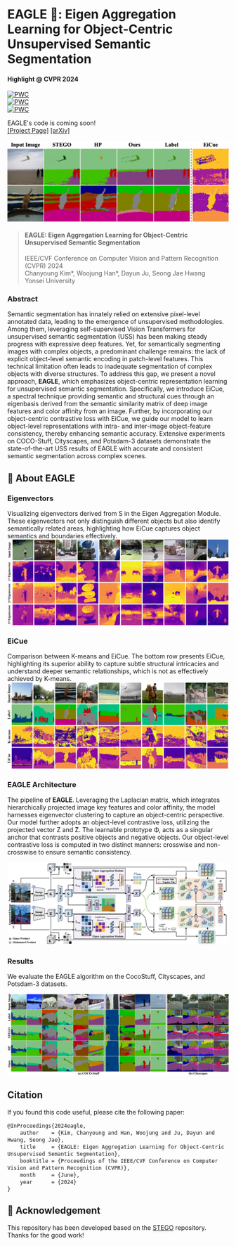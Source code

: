 # EAGLE :eagle:: Eigen Aggregation Learning for Object-Centric Unsupervised Semantic Segmentation
#### Highlight @ CVPR 2024 
[![PWC](https://img.shields.io/endpoint.svg?url=https://paperswithcode.com/badge/eagle-eigen-aggregation-learning-for-object/unsupervised-semantic-segmentation-on-coco-7)](https://paperswithcode.com/sota/unsupervised-semantic-segmentation-on-coco-7?p=eagle-eigen-aggregation-learning-for-object)  
[![PWC](https://img.shields.io/endpoint.svg?url=https://paperswithcode.com/badge/eagle-eigen-aggregation-learning-for-object/unsupervised-semantic-segmentation-on)](https://paperswithcode.com/sota/unsupervised-semantic-segmentation-on?p=eagle-eigen-aggregation-learning-for-object)  
[![PWC](https://img.shields.io/endpoint.svg?url=https://paperswithcode.com/badge/eagle-eigen-aggregation-learning-for-object/unsupervised-semantic-segmentation-on-potsdam-1)](https://paperswithcode.com/sota/unsupervised-semantic-segmentation-on-potsdam-1?p=eagle-eigen-aggregation-learning-for-object)  

EAGLE's code is coming soon!  
[[Project Page]](https://micv-yonsei.github.io/eagle2024/) [[arXiv]](https://arxiv.org/abs/2403.01482)  
<br>
![1_imageb](./img/cover.png)
> #### **EAGLE: Eigen Aggregation Learning for Object-Centric Unsupervised Semantic Segmentation**<be>  
>IEEE/CVF Conference on Computer Vision and Pattern Recognition (CVPR) 2024  
>Chanyoung Kim*, Woojung Han*, Dayun Ju, Seong Jae Hwang  
>Yonsei University
### Abstract
Semantic segmentation has innately relied on extensive pixel-level annotated data, leading to the emergence of unsupervised methodologies. Among them, leveraging self-supervised Vision Transformers for unsupervised semantic segmentation (USS) has been making steady progress with expressive deep features. Yet, for semantically segmenting images with complex objects, a predominant challenge remains: the lack of explicit object-level semantic encoding in patch-level features. This technical limitation often leads to inadequate segmentation of complex objects with diverse structures. To address this gap, we present a novel approach, **EAGLE**, which emphasizes object-centric representation learning for unsupervised semantic segmentation. Specifically, we introduce EiCue, a spectral technique providing semantic and structural cues through an eigenbasis derived from the semantic similarity matrix of deep image features and color affinity from an image. Further, by incorporating our object-centric contrastive loss with EiCue, we guide our model to learn object-level representations with intra- and inter-image object-feature consistency, thereby enhancing semantic accuracy. Extensive experiments on COCO-Stuff, Cityscapes, and Potsdam-3 datasets demonstrate the state-of-the-art USS results of EAGLE with accurate and consistent semantic segmentation across complex scenes.



## :eagle: About EAGLE

### Eigenvectors
Visualizing eigenvectors derived from S in the Eigen Aggregation Module. These eigenvectors not only distinguish different objects but also identify semantically related areas, highlighting how EiCue captures object semantics and boundaries effectively.
![eigenvector](./img/eigenvector.png)

### EiCue
Comparison between K-means and EiCue. The bottom row presents EiCue, highlighting its superior ability to capture subtle structural intricacies and understand deeper semantic relationships, which is not as effectively achieved by K-means.
![EiCue](./img/eicue.png)

### EAGLE Architecture
The pipeline of **EAGLE**. Leveraging the Laplacian matrix, which integrates hierarchically projected image key features and color affinity, the model harnesses eigenvector clustering to capture an object-centric perspective. Our model further adopts an object-level contrastive loss, utilizing the projected vector Z and ̃Z. The learnable prototype Φ, acts as a singular anchor that contrasts positive objects and negative objects. Our object-level contrastive loss is computed in two distinct manners: crosswise and non-crosswise to ensure semantic consistency.

![image](./img/mainfigure.png)


### Results
We evaluate the EAGLE algorithm on the CocoStuff, Cityscapes, and Potsdam-3 datasets.

![main_results](./img/results.png)

## Citation
If you found this code useful, please cite the following paper:  
```
@InProceedings{2024eagle,
    author    = {Kim, Chanyoung and Han, Woojung and Ju, Dayun and Hwang, Seong Jae},
    title     = {EAGLE: Eigen Aggregation Learning for Object-Centric Unsupervised Semantic Segmentation},
    booktitle = {Proceedings of the IEEE/CVF Conference on Computer Vision and Pattern Recognition (CVPR)},
    month     = {June},
    year      = {2024}
}
```

## :scroll: Acknowledgement
This repository has been developed based on the [STEGO](https://github.com/mhamilton723/STEGO) repository. Thanks for the good work!
